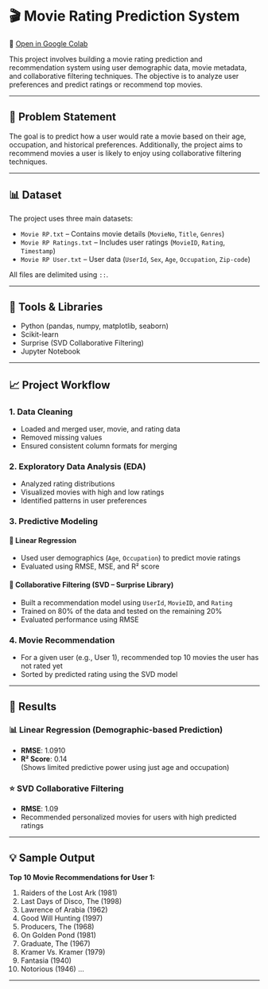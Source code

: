 # 🎬 Movie Rating Prediction System

📎 [Open in Google Colab](https://colab.research.google.com/drive/1vs5rINGS_legBu_gXPzj02hIA2pdRPEV?usp=sharing)

This project involves building a movie rating prediction and recommendation system using user demographic data, movie metadata, and collaborative filtering techniques. The objective is to analyze user preferences and predict ratings or recommend top movies.

---

## 🧠 Problem Statement

The goal is to predict how a user would rate a movie based on their age, occupation, and historical preferences. Additionally, the project aims to recommend movies a user is likely to enjoy using collaborative filtering techniques.

---

## 📊 Dataset

The project uses three main datasets:
- `Movie RP.txt` – Contains movie details (`MovieNo`, `Title`, `Genres`)
- `Movie RP Ratings.txt` – Includes user ratings (`MovieID`, `Rating`, `Timestamp`)
- `Movie RP User.txt` – User data (`UserId`, `Sex`, `Age`, `Occupation`, `Zip-code`)

All files are delimited using `::`.

---

## 🔧 Tools & Libraries

- Python (pandas, numpy, matplotlib, seaborn)
- Scikit-learn
- Surprise (SVD Collaborative Filtering)
- Jupyter Notebook

---

## 📈 Project Workflow

### 1. Data Cleaning
- Loaded and merged user, movie, and rating data
- Removed missing values
- Ensured consistent column formats for merging

### 2. Exploratory Data Analysis (EDA)
- Analyzed rating distributions
- Visualized movies with high and low ratings
- Identified patterns in user preferences

### 3. Predictive Modeling

#### 📌 Linear Regression
- Used user demographics (`Age`, `Occupation`) to predict movie ratings
- Evaluated using RMSE, MSE, and R² score

#### 📌 Collaborative Filtering (SVD – Surprise Library)
- Built a recommendation model using `UserId`, `MovieID`, and `Rating`
- Trained on 80% of the data and tested on the remaining 20%
- Evaluated performance using RMSE

### 4. Movie Recommendation
- For a given user (e.g., User 1), recommended top 10 movies the user has not rated yet
- Sorted by predicted rating using the SVD model

---

## 🧪 Results

### 📊 Linear Regression (Demographic-based Prediction)
- **RMSE**: 1.0910 
- **R² Score**: 0.14  
(Shows limited predictive power using just age and occupation)

### ⭐ SVD Collaborative Filtering
- **RMSE**: 1.09  
- Recommended personalized movies for users with high predicted ratings

---

## 💡 Sample Output

**Top 10 Movie Recommendations for User 1:**

1. Raiders of the Lost Ark (1981)
2. Last Days of Disco, The (1998)
3. Lawrence of Arabia (1962)
4. Good Will Hunting (1997)
5. Producers, The (1968)
6. On Golden Pond (1981)
7. Graduate, The (1967)
8. Kramer Vs. Kramer (1979)
9. Fantasia (1940)
10. Notorious (1946) 
...

---
